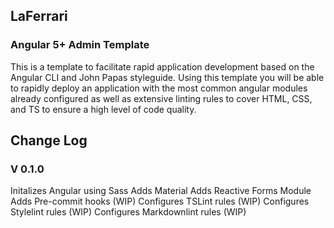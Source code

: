 ## LaFerrari
### Angular 5+ Admin Template

This is a template to facilitate rapid application development based on the Angular CLI and John Papas styleguide. Using this template you will be able to rapidly deploy an application with the most common angular modules already configured as well as extensive linting rules to cover HTML, CSS, and TS to ensure a high level of code quality.

## Change Log

###  V 0.1.0

Initalizes Angular using Sass
Adds Material
Adds Reactive Forms Module
Adds Pre-commit hooks (WIP)
Configures TSLint rules (WIP)
Configures Stylelint rules (WIP)
Configures Markdownlint rules (WIP)
